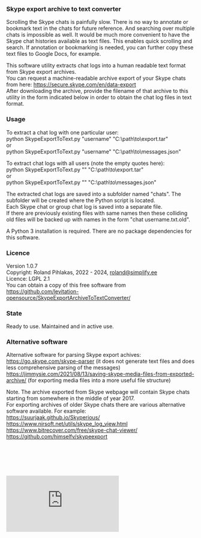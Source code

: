 ### Skype export archive to text converter

Scrolling the Skype chats is painfully slow. There is no way to annotate or bookmark text in the chats for future reference. And searching over multiple chats is impossible as well. It would be much more convenient to have the Skype chat histories available as text files. This enables quick scrolling and search. If annotation or bookmarking is needed, you can further copy these text files to Google Docs, for example.

This software utility extracts chat logs into a human readable text format from Skype export archives.
<br>You can request a machine-readable archive export of your Skype chats from here: https://secure.skype.com/en/data-export
<br>After downloading the archive, provide the filename of that archive to this utility in the form indicated below in order to obtain the chat log files in text format.

### Usage

To extract a chat log with one particular user:
<br>python SkypeExportToText.py "username" "C:\path\to\export.tar"
<br>or
<br>python SkypeExportToText.py "username" "C:\path\to\messages.json"

To extract chat logs with all users (note the empty quotes here):
<br>python SkypeExportToText.py "" "C:\path\to\export.tar"
<br>or
<br>python SkypeExportToText.py "" "C:\path\to\messages.json"

The extracted chat logs are saved into a subfolder named "chats". The subfolder will be created where the Python script is located.
<br>Each Skype chat or group chat log is saved into a separate file.
<br>If there are previously existing files with same names then these colliding old files will be backed up with names in the form "chat username.txt.old".


A Python 3 installation is required. There are no package dependencies for this software.


### Licence
Version 1.0.7
<br>Copyright: Roland Pihlakas, 2022 - 2024, roland@simplify.ee
<br>Licence: LGPL 2.1
<br>You can obtain a copy of this free software from https://github.com/levitation-opensource/SkypeExportArchiveToTextConverter/

### State
Ready to use. Maintained and in active use.

### Alternative software
Alternative software for parsing Skype export achives:
<br>https://go.skype.com/skype-parser (it does not generate text files and does less comprehensive parsing of the messages)
<br>https://jimmysie.com/2021/08/13/saving-skype-media-files-from-exported-archive/ (for exporting media files into a more useful file structure)

Note. The archive exported from Skype webpage will contain Skype chats starting from somewhere in the middle of year 2017.
<br>For exporting archives of older Skype chats there are various alternative software available. For example:
<br>https://suurjaak.github.io/Skyperious/
<br>https://www.nirsoft.net/utils/skype_log_view.html
<br>https://www.bitrecover.com/free/skype-chat-viewer/
<br>https://github.com/himselfv/skypeexport


<br>
<br>
<br>
<br>

[![Analytics](https://ga-beacon.appspot.com/UA-351728-28/SkypeExportArchiveToTextConverter/README.md?pixel)](https://github.com/igrigorik/ga-beacon)    
